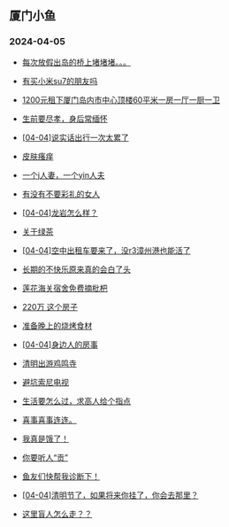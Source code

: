 ## 厦门小鱼 
### 2024-04-05

+ [每次放假出岛的桥上堵堵堵。。。](http://bbs.xmfish.com/read-htm-tid-18170566.html)

+ [有买小米su7的朋友吗](http://bbs.xmfish.com/read-htm-tid-18170674.html)

+ [1200元租下厦门岛内市中心顶楼60平米一房一厅一厨一卫](http://bbs.xmfish.com/read-htm-tid-18170691.html)

+ [生前要尽孝，身后常缅怀](http://bbs.xmfish.com/read-htm-tid-18170622.html)

+ [[04-04]说实话出行一次太累了](http://bbs.xmfish.com/read-htm-tid-18170664.html)

+ [皮肤瘙痒](http://bbs.xmfish.com/read-htm-tid-18170600.html)

+ [一个j人妻，一个yin人夫](http://bbs.xmfish.com/read-htm-tid-18170573.html)

+ [有没有不要彩礼的女人](http://bbs.xmfish.com/read-htm-tid-18170609.html)

+ [[04-04]龙岩怎么样？](http://bbs.xmfish.com/read-htm-tid-18170739.html)

+ [关于绿茶](http://bbs.xmfish.com/read-htm-tid-18170571.html)

+ [[04-04]空中出租车要来了，没r3漳州港也能活了](http://bbs.xmfish.com/read-htm-tid-18170729.html)

+ [长期的不快乐原来真的会白了头](http://bbs.xmfish.com/read-htm-tid-18170656.html)

+ [莲花海关宿舍免费摘枇杷](http://bbs.xmfish.com/read-htm-tid-18170736.html)

+ [220万 这个房子](http://bbs.xmfish.com/read-htm-tid-18170835.html)

+ [准备晚上的烧烤食材](http://bbs.xmfish.com/read-htm-tid-18170749.html)

+ [[04-04]身边人的房事](http://bbs.xmfish.com/read-htm-tid-18170838.html)

+ [清明出游鸡鸣寺](http://bbs.xmfish.com/read-htm-tid-18170759.html)

+ [避坑索尼电视](http://bbs.xmfish.com/read-htm-tid-18170878.html)

+ [生活要怎么过，求高人给个指点](http://bbs.xmfish.com/read-htm-tid-18170872.html)

+ [喜事喜事连连。](http://bbs.xmfish.com/read-htm-tid-18170845.html)

+ [我真是饿了！](http://bbs.xmfish.com/read-htm-tid-18170808.html)

+ [你要听人“贡”](http://bbs.xmfish.com/read-htm-tid-18170906.html)

+ [鱼友们快帮我诊断下！](http://bbs.xmfish.com/read-htm-tid-18170826.html)

+ [[04-04]清明节了，如果将来你挂了，你会去那里？](http://bbs.xmfish.com/read-htm-tid-18170851.html)

+ [这里盲人怎么走？？](http://bbs.xmfish.com/read-htm-tid-18170815.html)

